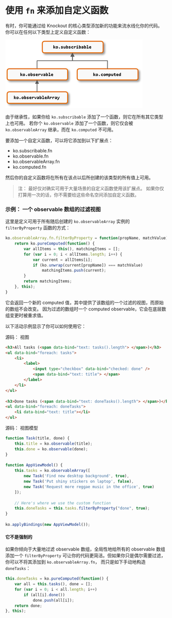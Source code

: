 # 使用 `fn` 来添加自定义函数

有时，你可能通过给 Knockout 的核心类型添加新的功能来流水线化你的代码。
你可以在任何以下类型上定义自定义函数：

![Knockout 的核心类型](../../assets/images/type-hierarchy.png)

由于继承性，如果你给 `ko.subscribable` 添加了一个函数，则它在所有其它类型上也可用。
若你个 `ko.observable` 添加了一个函数，则它仅会被 `ko.observableArray` 继承，而在 `ko.computed` 不可用。

要添加一个自定义函数，可以将它添加到以下扩展点：

* ko.subscribable.fn
* ko.observable.fn
* ko.observableArray.fn
* ko.computed.fn

然后你的自定义函数将在所有在该点以后所创建的该类型的所有值上可用。

> 注： 最好仅对确实可用于大量场景的自定义函数使用该扩展点。
> 如果你仅打算用一次的话，你不需要给这些命名空间添加自定义函数。

### 示例： 一个 observable 数组的过滤视图

这里是定义可用于所有随后创建的 `ko.observableArray` 实例的 `filterByProperty` 函数的方式：

```javascript
ko.observableArray.fn.filterByProperty = function(propName, matchValue) {
    return ko.pureComputed(function() {
        var allItems = this(), matchingItems = [];
        for (var i = 0; i < allItems.length; i++) {
            var current = allItems[i];
            if (ko.unwrap(current[propName]) === matchValue)
                matchingItems.push(current);
        }
        return matchingItems;
    }, this);
}
```

它会返回一个新的 computed 值，其中提供了该数组的一个过滤的视图，而原始的数组不会改变。
因为过滤的数组时一个 computed observable，它会在底层数组变更时被重求值。

以下活动示例显示了你可以如何使用它：

源码： 视图

```html
<h3>All tasks (<span data-bind="text: tasks().length"> </span>)</h3>
<ul data-bind="foreach: tasks">
    <li>
        <label>
            <input type="checkbox" data-bind="checked: done" />
            <span data-bind="text: title"> </span>
        </label>
    </li>
</ul>
 
<h3>Done tasks (<span data-bind="text: doneTasks().length"> </span>)</h3>
<ul data-bind="foreach: doneTasks">
    <li data-bind="text: title"></li>
</ul>
```

源码： 视图模型

```javascript
function Task(title, done) {
    this.title = ko.observable(title);
    this.done = ko.observable(done);
}
 
function AppViewModel() {
    this.tasks = ko.observableArray([
        new Task('Find new desktop background', true),
        new Task('Put shiny stickers on laptop', false),
        new Task('Request more reggae music in the office', true)
    ]);
 
    // Here's where we use the custom function
    this.doneTasks = this.tasks.filterByProperty("done", true);
}
 
ko.applyBindings(new AppViewModel());
```

#### 它不是强制的

如果你倾向于大量地过滤 observable 数组，全局性地给所有的 observable 数组添加一个 `filterByProperty`
可让你的代码更简洁。但如果你只是偶尔需要过滤，
你可以不将其添加到 `ko.observableArray.fn`， 而只是如下手动地构造 `doneTasks`：

```javascript
this.doneTasks = ko.pureComputed(function() {
    var all = this.tasks(), done = [];
    for (var i = 0; i < all.length; i++)
        if (all[i].done())
            done.push(all[i]);
    return done;
}, this);
```